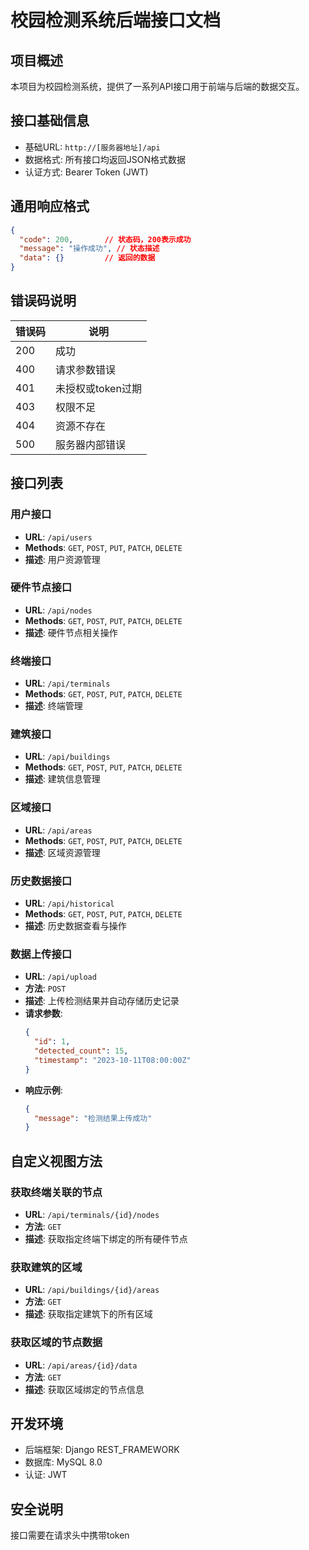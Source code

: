 # 校园检测系统后端接口文档

## 项目概述
本项目为校园检测系统，提供了一系列API接口用于前端与后端的数据交互。

## 接口基础信息
- 基础URL: `http://[服务器地址]/api`
- 数据格式: 所有接口均返回JSON格式数据
- 认证方式: Bearer Token (JWT)

## 通用响应格式
```json
{
  "code": 200,       // 状态码，200表示成功
  "message": "操作成功", // 状态描述
  "data": {}         // 返回的数据
}
```

## 错误码说明
| 错误码 | 说明 |
|-------|------|
| 200 | 成功 |
| 400 | 请求参数错误 |
| 401 | 未授权或token过期 |
| 403 | 权限不足 |
| 404 | 资源不存在 |
| 500 | 服务器内部错误 |

## 接口列表

### 用户接口
- **URL**: `/api/users`
- **Methods**: `GET`, `POST`, `PUT`, `PATCH`, `DELETE`
- **描述**: 用户资源管理

### 硬件节点接口
- **URL**: `/api/nodes`
- **Methods**: `GET`, `POST`, `PUT`, `PATCH`, `DELETE`
- **描述**: 硬件节点相关操作

### 终端接口
- **URL**: `/api/terminals`
- **Methods**: `GET`, `POST`, `PUT`, `PATCH`, `DELETE`
- **描述**: 终端管理

### 建筑接口
- **URL**: `/api/buildings`
- **Methods**: `GET`, `POST`, `PUT`, `PATCH`, `DELETE`
- **描述**: 建筑信息管理

### 区域接口
- **URL**: `/api/areas`
- **Methods**: `GET`, `POST`, `PUT`, `PATCH`, `DELETE`
- **描述**: 区域资源管理

### 历史数据接口
- **URL**: `/api/historical`
- **Methods**: `GET`, `POST`, `PUT`, `PATCH`, `DELETE`
- **描述**: 历史数据查看与操作

### 数据上传接口
- **URL**: `/api/upload`
- **方法**: `POST`
- **描述**: 上传检测结果并自动存储历史记录
- **请求参数**:
  ```json
  {
    "id": 1,
    "detected_count": 15,
    "timestamp": "2023-10-11T08:00:00Z"
  }
  ```
- **响应示例**:
  ```json
  {
    "message": "检测结果上传成功"
  }
  ```

## 自定义视图方法

### 获取终端关联的节点
- **URL**: `/api/terminals/{id}/nodes`
- **方法**: `GET`
- **描述**: 获取指定终端下绑定的所有硬件节点

### 获取建筑的区域
- **URL**: `/api/buildings/{id}/areas`
- **方法**: `GET`
- **描述**: 获取指定建筑下的所有区域

### 获取区域的节点数据
- **URL**: `/api/areas/{id}/data`
- **方法**: `GET`
- **描述**: 获取区域绑定的节点信息

## 开发环境
- 后端框架: Django REST_FRAMEWORK
- 数据库: MySQL 8.0
- 认证: JWT

## 安全说明
接口需要在请求头中携带token
